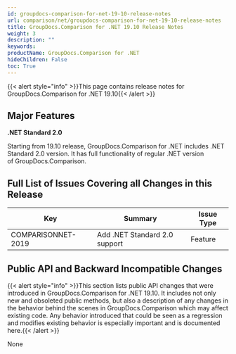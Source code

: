 ```yaml
---
id: groupdocs-comparison-for-net-19-10-release-notes
url: comparison/net/groupdocs-comparison-for-net-19-10-release-notes
title: GroupDocs.Comparison for .NET 19.10 Release Notes
weight: 3
description: ""
keywords:
productName: GroupDocs.Comparison for .NET
hideChildren: False
toc: True
---
```


{{< alert style="info" >}}This page contains release notes for GroupDocs.Comparison for .NET 19.10{{< /alert >}}

## Major Features

**.NET Standard 2.0**

Starting from 19.10 release, GroupDocs.Comparison for .NET includes .NET Standard 2.0 version. It has full functionality of regular .NET version of GroupDocs.Comparison.

## Full List of Issues Covering all Changes in this Release

| Key                | Summary                       | Issue Type |
| ------------------ | ----------------------------- | ---------- |
| COMPARISONNET-2019 | Add .NET Standard 2.0 support | Feature    |

## Public API and Backward Incompatible Changes

{{< alert style="info" >}}This section lists public API changes that were introduced in GroupDocs.Comparison for .NET 19.10. It includes not only new and obsoleted public methods, but also a description of any changes in the behavior behind the scenes in GroupDocs.Comparison which may affect existing code. Any behavior introduced that could be seen as a regression and modifies existing behavior is especially important and is documented here.{{< /alert >}}

None
